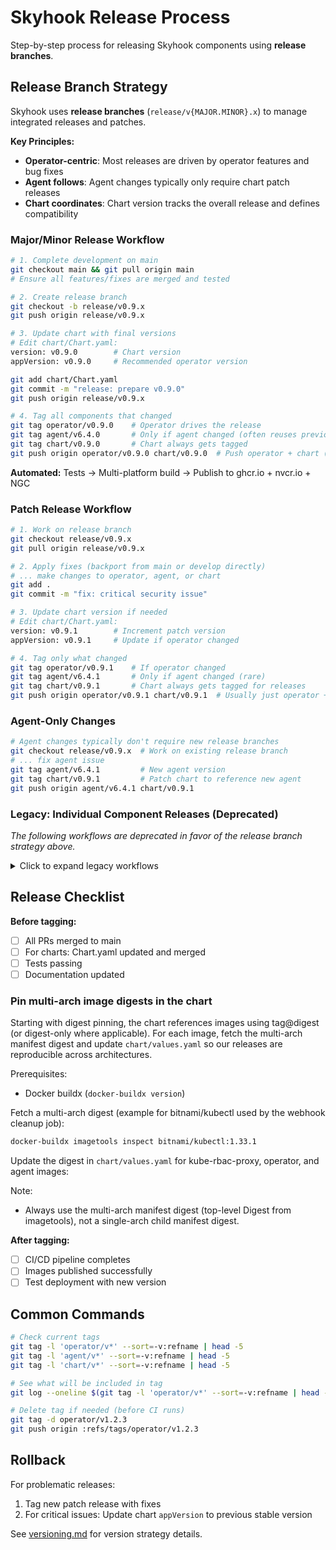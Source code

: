 # Skyhook Release Process

Step-by-step process for releasing Skyhook components using **release branches**.

## Release Branch Strategy

Skyhook uses **release branches** (`release/v{MAJOR.MINOR}.x`) to manage integrated releases and patches.

**Key Principles:**
- **Operator-centric**: Most releases are driven by operator features and bug fixes
- **Agent follows**: Agent changes typically only require chart patch releases 
- **Chart coordinates**: Chart version tracks the overall release and defines compatibility

### Major/Minor Release Workflow

```bash
# 1. Complete development on main
git checkout main && git pull origin main
# Ensure all features/fixes are merged and tested

# 2. Create release branch
git checkout -b release/v0.9.x
git push origin release/v0.9.x

# 3. Update chart with final versions
# Edit chart/Chart.yaml:
version: v0.9.0        # Chart version
appVersion: v0.9.0     # Recommended operator version

git add chart/Chart.yaml
git commit -m "release: prepare v0.9.0"
git push origin release/v0.9.x

# 4. Tag all components that changed  
git tag operator/v0.9.0    # Operator drives the release
git tag agent/v6.4.0       # Only if agent changed (often reuses previous version)
git tag chart/v0.9.0       # Chart always gets tagged
git push origin operator/v0.9.0 chart/v0.9.0  # Push operator + chart (add agent tag if needed)
```

**Automated:** Tests → Multi-platform build → Publish to ghcr.io + nvcr.io + NGC

### Patch Release Workflow

```bash
# 1. Work on release branch
git checkout release/v0.9.x
git pull origin release/v0.9.x

# 2. Apply fixes (backport from main or develop directly)
# ... make changes to operator, agent, or chart
git add .
git commit -m "fix: critical security issue"

# 3. Update chart version if needed
# Edit chart/Chart.yaml:
version: v0.9.1        # Increment patch version
appVersion: v0.9.1     # Update if operator changed

# 4. Tag only what changed
git tag operator/v0.9.1    # If operator changed
git tag agent/v6.4.1       # Only if agent changed (rare)
git tag chart/v0.9.1       # Chart always gets tagged for releases
git push origin operator/v0.9.1 chart/v0.9.1  # Usually just operator + chart
```

### Agent-Only Changes

```bash
# Agent changes typically don't require new release branches
git checkout release/v0.9.x  # Work on existing release branch
# ... fix agent issue
git tag agent/v6.4.1         # New agent version
git tag chart/v0.9.1         # Patch chart to reference new agent
git push origin agent/v6.4.1 chart/v0.9.1
```

### Legacy: Individual Component Releases (Deprecated)

*The following workflows are deprecated in favor of the release branch strategy above.*

<details>
<summary>Click to expand legacy workflows</summary>

#### Operator Release (Legacy)
```bash
git checkout main && git pull origin main
git tag operator/v1.2.3
git push origin operator/v1.2.3
```

#### Agent Release (Legacy)
```bash
git checkout main && git pull origin main
git tag agent/v1.2.3
git push origin agent/v1.2.3
```

#### Chart Release (Legacy)
```bash
git checkout -b release/chart-v1.2.3
# Update Chart.yaml, create PR, merge
git checkout main && git pull origin main
git tag chart/v1.2.3
git push origin chart/v1.2.3
```

</details>

## Release Checklist

**Before tagging:**
- [ ] All PRs merged to main
- [ ] For charts: Chart.yaml updated and merged
- [ ] Tests passing
- [ ] Documentation updated

### Pin multi-arch image digests in the chart

Starting with digest pinning, the chart references images using tag@digest (or digest-only where applicable). For each image, fetch the multi-arch manifest digest and update `chart/values.yaml` so our releases are reproducible across architectures.

Prerequisites:

- Docker buildx (`docker-buildx version`)

Fetch a multi-arch digest (example for bitnami/kubectl used by the webhook cleanup job):

```bash
docker-buildx imagetools inspect bitnami/kubectl:1.33.1
```

Update the digest in `chart/values.yaml` for kube-rbac-proxy, operator, and agent images:

Note:
- Always use the multi-arch manifest digest (top-level Digest from imagetools), not a single-arch child manifest digest.

**After tagging:**
- [ ] CI/CD pipeline completes
- [ ] Images published successfully
- [ ] Test deployment with new version

## Common Commands

```bash
# Check current tags
git tag -l 'operator/v*' --sort=-v:refname | head -5
git tag -l 'agent/v*' --sort=-v:refname | head -5  
git tag -l 'chart/v*' --sort=-v:refname | head -5

# See what will be included in tag
git log --oneline $(git tag -l 'operator/v*' --sort=-v:refname | head -1)..HEAD

# Delete tag if needed (before CI runs)
git tag -d operator/v1.2.3
git push origin :refs/tags/operator/v1.2.3
```

## Rollback

For problematic releases:
1. Tag new patch release with fixes
2. For critical issues: Update chart `appVersion` to previous stable version

See [versioning.md](versioning.md) for version strategy details. 